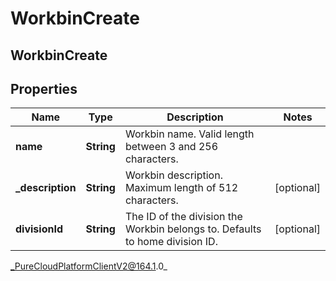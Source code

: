# WorkbinCreate

## WorkbinCreate

## Properties

|Name | Type | Description | Notes|
|------------ | ------------- | ------------- | -------------|
| **name** | **String** | Workbin name. Valid length between 3 and 256 characters. | |
| **_description** | **String** | Workbin description. Maximum length of 512 characters. | [optional] |
| **divisionId** | **String** | The ID of the division the Workbin belongs to. Defaults to home division ID. | [optional] |



_PureCloudPlatformClientV2@164.1.0_
